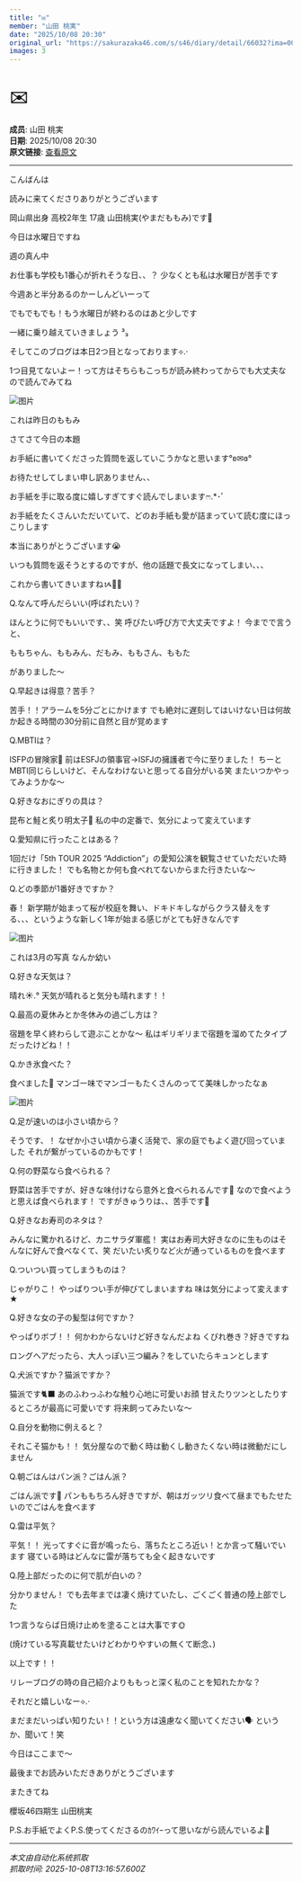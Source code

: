 ```yaml
---
title: "✉️"
member: "山田 桃実"
date: "2025/10/08 20:30"
original_url: "https://sakurazaka46.com/s/s46/diary/detail/66032?ima=0000&cd=blog"
images: 3
---
```


# ✉️

**成员**: 山田 桃実  
**日期**: 2025/10/08 20:30  
**原文链接**: [查看原文](https://sakurazaka46.com/s/s46/diary/detail/66032?ima=0000&cd=blog)

---

こんばんは



読みに来てくださりありがとうございます



岡山県出身 高校2年生 17歳
山田桃実(やまだももみ)です🍑




今日は水曜日ですね

週の真ん中

お仕事も学校も1番心が折れそうな日、、？
少なくとも私は水曜日が苦手です

今週あと半分あるのかーしんどいーって


でもでもでも！もう水曜日が終わるのはあと少しです

一緒に乗り越えていきましょう ³₃



そしてこのブログは本日2つ目となっております⟡.·

1つ目見てないよー！って方はそちらもこっちが読み終わってからでも大丈夫なので読んでみてね

![图片](https://sakurazaka46.com/files/14/diary/s46/blog/moblog/202510/mobyuAMQR.jpg)

これは昨日のももみ







さてさて今日の本題

お手紙に書いてくださった質問を返していこうかなと思います°ʚ✉ɞ°


お待たせしてしまい申し訳ありません、、


お手紙を手に取る度に嬉しすぎてすぐ読んでしまいます‪ෆ‪.*･ﾟ

お手紙をたくさんいただいていて、どのお手紙も愛が詰まっていて読む度にほっこりします

本当にありがとうございます😭


いつも質問を返そうとするのですが、他の話題で長文になってしまい、、、

これから書いてきいますねᝰ✍🏻





Q.なんて呼んだらいい(呼ばれたい)？

ほんとうに何でもいいです、、笑
呼びたい呼び方で大丈夫ですよ！
今までで言うと、

ももちゃん、ももみん、だもみ、ももさん、ももた 

がありました〜



Q.早起きは得意？苦手？

苦手！！アラームを5分ごとにかけます
でも絶対に遅刻してはいけない日は何故か起きる時間の30分前に自然と目が覚めます



Q.MBTIは？

ISFPの冒険家🔎
前はESFJの領事官→ISFJの擁護者で今に至りました！
ちーとMBTI同じらしいけど、そんなわけないと思ってる自分がいる笑
またいつかやってみようかな〜



Q.好きなおにぎりの具は？

昆布と鮭と炙り明太子🍙
私の中の定番で、気分によって変えています



Q.愛知県に行ったことはある？

1回だけ「5th TOUR 2025 “Addiction”」の愛知公演を観覧させていただいた時に行きました！
でも名物とか何も食べれてないからまた行きたいな〜



Q.どの季節が1番好きですか？

春！
新学期が始まって桜が校庭を舞い、ドキドキしながらクラス替えをする、、、というような新しく1年が始まる感じがとても好きなんです

![图片](https://sakurazaka46.com/files/14/diary/s46/blog/moblog/202510/mobpVbEQZ.jpg)

これは3月の写真
なんか幼い



Q.好きな天気は？

晴れ☀️.°
天気が晴れると気分も晴れます！！



Q.最高の夏休みとか冬休みの過ごし方は？

宿題を早く終わらして遊ぶことかな〜
私はギリギリまで宿題を溜めてたタイプだったけどね！！



Q.かき氷食べた？

食べました🍧
マンゴー味でマンゴーもたくさんのってて美味しかったなぁ

![图片](https://sakurazaka46.com/files/14/diary/s46/blog/moblog/202510/moby883rI.jpg)

Q.足が速いのは小さい頃から？

そうです、！
なぜか小さい頃から凄く活発で、家の庭でもよく遊び回っていました
それが繋がっているのかもです！



Q.何の野菜なら食べられる？

野菜は苦手ですが、好きな味付けなら意外と食べられるんです🫢
なので食べようと思えば食べられます！
ですがきゅうりは、、苦手です🥒



Q.好きなお寿司のネタは？

みんなに驚かれるけど、カニサラダ軍艦！
実はお寿司大好きなのに生ものはそんなに好んで食べなくて、笑
だいたい炙りなど火が通っているものを食べます



Q.ついつい買ってしまうものは？

じゃがりこ！
やっぱりつい手が伸びてしまいますね
味は気分によって変えます★



Q.好きな女の子の髪型は何ですか？

やっぱりボブ！！
何かわからないけど好きなんだよね
くびれ巻き？好きですね

ロングヘアだったら、大人っぽい三つ編み？をしていたらキュンとします



Q.犬派ですか？猫派ですか？

猫派です🐈‍⬛
あのふわっふわな触り心地に可愛いお顔
甘えたりツンとしたりするところが最高に可愛いです
将来飼ってみたいな〜



Q.自分を動物に例えると？

それこそ猫かも！！
気分屋なので動く時は動くし動きたくない時は微動だにしません



Q.朝ごはんはパン派？ごはん派？

ごはん派です🍚
パンももちろん好きですが、朝はガッツリ食べて昼までもたせたいのでごはんを食べます



Q.雷は平気？

平気！！
光ってすぐに音が鳴ったら、落ちたところ近い！とか言って騒いでいます
寝ている時はどんなに雷が落ちても全く起きないです



Q.陸上部だったのに何で肌が白いの？

分かりません！
でも去年までは凄く焼けていたし、ごくごく普通の陸上部でした

1つ言うならば日焼け止めを塗ることは大事です🌞

(焼けている写真載せたいけどわかりやすいの無くて断念、)




以上です！！

リレーブログの時の自己紹介よりももっと深く私のことを知れたかな？

それだと嬉しいなー⟡.·

まだまだいっぱい知りたい！！という方は遠慮なく聞いてください🗣️
というか、聞いて！笑









今日はここまで〜

最後までお読みいただきありがとうございます


またきてね

櫻坂46四期生 山田桃実






P.S.お手紙でよくP.S.使ってくださるのｶﾜｲｰって思いながら読んでいるよ️🫧

---

*本文由自动化系统抓取*  
*抓取时间: 2025-10-08T13:16:57.600Z*
